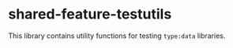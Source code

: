 # shared-feature-testutils

This library contains utility functions for testing `type:data` libraries.

